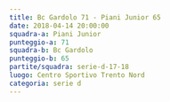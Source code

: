```yaml
---
title: Bc Gardolo 71 - Piani Junior 65
date: 2018-04-14 20:00:00
squadra-a: Piani Junior
punteggio-a: 71
squadra-b: Bc Gardolo
punteggio-b: 65
partite/squadra: serie-d-17-18
luogo: Centro Sportivo Trento Nord
categoria: serie d
---
```

